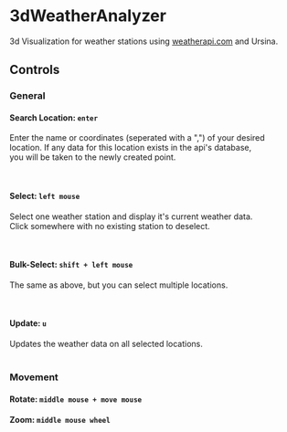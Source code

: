 # 3dWeatherAnalyzer
3d Visualization for weather stations using [weatherapi.com](https://www.weatherapi.com) and Ursina.
<br>
## Controls
### General
#### Search Location: ````enter````
Enter the name or coordinates (seperated with a ",") of your desired      
location. If any data for this location exists in the api's database,     
you will be taken to the newly created point.                             

<br>

#### Select: ````left mouse````
Select one weather station and display it's current weather data.         
Click somewhere with no existing station to deselect.

<br>

#### Bulk-Select: ````shift + left mouse````
The same as above, but you can select multiple locations.                 

<br>

#### Update: ````u````
Updates the weather data on all selected locations.                       
<br>
### Movement                                                                              
#### Rotate: ````middle mouse + move mouse````                                             
#### Zoom: ````middle mouse wheel````                                                     
